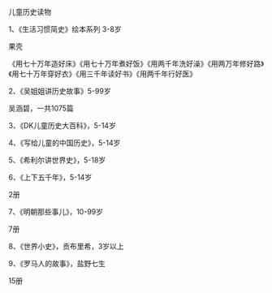 儿童历史读物

1、《生活习惯简史》绘本系列 3-8岁

果壳

《用七十万年造好床》《用七十万年煮好饭》《用两千年洗好澡》《用两万年修好路》《用七十万年穿好衣》《用三千年读好书》《用两千年行好医》



2、《吴姐姐讲历史故事》5-99岁

吴涵碧，一共1075篇



3、《DK儿童历史大百科》，5-14岁



4、《写给儿童的中国历史》，5-14岁



5、《希利尔讲世界史》，5-18岁



6、《上下五千年》，5-14岁

2册



7、《明朝那些事儿》，10-99岁

7册



8、《世界小史》，贡布里希，3岁以上



9、《罗马人的故事》，盐野七生

15册